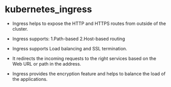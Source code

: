 # kubernetes_ingress

* Ingress helps to expose the HTTP and HTTPS routes from outside of the cluster.

* Ingress supports: 
        1.Path-based 
        2.Host-based routing

* Ingress supports Load balancing and SSL termination.

* It redirects the incoming requests to the right services based on the Web URL or path in 
the address.

* Ingress provides the encryption feature and helps to balance the load of the applications.
